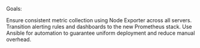 Goals:

Ensure consistent metric collection using Node Exporter across all servers.
Transition alerting rules and dashboards to the new Prometheus stack.
Use Ansible for automation to guarantee uniform deployment and reduce manual overhead.
